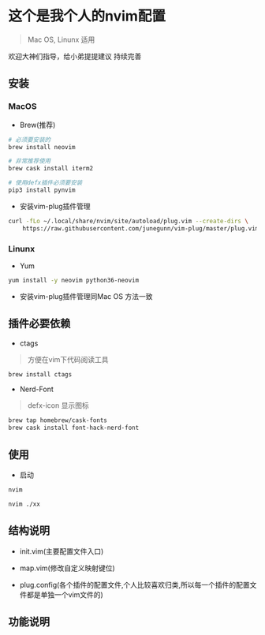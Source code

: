 # 这个是我个人的nvim配置
> Mac OS, Linunx 适用

欢迎大神们指导，给小弟提提建议
持续完善

## 安装

### MacOS

- Brew(推荐)
```bash
# 必须要安装的
brew install neovim

# 非常推荐使用
brew cask install iterm2

# 使用defx插件必须要安装
pip3 install pynvim
```

- 安装vim-plug插件管理
```bash
curl -fLo ~/.local/share/nvim/site/autoload/plug.vim --create-dirs \
    https://raw.githubusercontent.com/junegunn/vim-plug/master/plug.vim
```

### Linunx

- Yum
```bash
yum install -y neovim python36-neovim
```

- 安装vim-plug插件管理同Mac OS 方法一致

## 插件必要依赖

- ctags
> 方便在vim下代码阅读工具
```bash
brew install ctags
```

- Nerd-Font
> defx-icon 显示图标
```bash
brew tap homebrew/cask-fonts
brew cask install font-hack-nerd-font
```

## 使用

- 启动
```bash
nvim

nvim ./xx
```

## 结构说明

- init.vim(主要配置文件入口)

- map.vim(修改自定义映射键位)

- plug.config(各个插件的配置文件,个人比较喜欢归类,所以每一个插件的配置文件都是单独一个vim文件的)

## 功能说明

